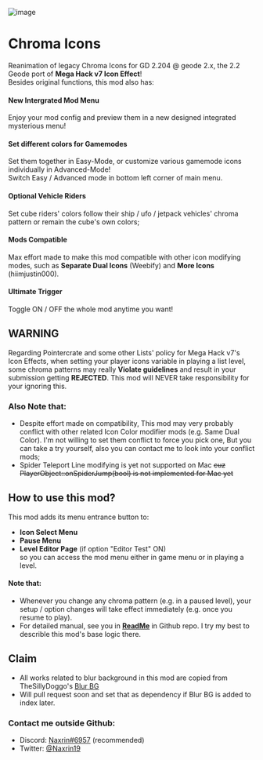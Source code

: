 ![image](naxrin.chroma_icons/title.png)
# <cy>Chroma Icons</c>
Reanimation of legacy Chroma Icons for GD 2.204 @ geode 2.x, the 2.2 Geode port of **Mega Hack v7 Icon Effect**!  
Besides original functions, this mod also has:  
#### <cy>New Intergrated Mod Menu</c>
Enjoy your mod config and preview them in a new designed integrated mysterious menu!
#### <cy>Set different colors for Gamemodes</c>
Set them together in <cb>Easy-Mode</c>, or customize various gamemode icons individually in <cr>Advanced-Mode</c>!  
Switch <cb>Easy</c> / <cr>Advanced</c> mode in bottom left corner of main menu.
#### <cy>Optional Vehicle Riders</c>
Set cube riders' colors follow their ship / ufo / jetpack vehicles' chroma pattern or remain the cube's own colors;
#### <cy>Mods Compatible</c>
Max effort made to make this mod compatible with other icon modifying modes, such as **Separate Dual Icons** (Weebify) and **More Icons** (hiimjustin000).
#### <cy>Ultimate Trigger</c>
Toggle <cg>ON</c> / <cr>OFF</c> the whole mod anytime you want!  

## <cr>WARNING</c>
Regarding Pointercrate and some other Lists' policy for Mega Hack v7's Icon Effects, when setting your player icons variable in playing a list level, some chroma patterns may really <cy>**Violate guidelines**</c> and result in your submission getting <cr>**REJECTED**</c>. This mod will NEVER take responsibility for your ignoring this.  

### <cy>Also Note that:</c>
- Despite effort made on compatibility, This mod may very probably conflict with other related Icon Color modifier mods (e.g. Same Dual Color). I'm not willing to set them conflict to force you pick one, But you can take a try yourself, also you can contact me to look into your conflict mods;
- Spider Teleport Line modifying is yet not supported on Mac ~~cuz PlayerObject::onSpiderJump(bool) is not implemented for Mac yet~~  

## <cy>How to use this mod?</c>
This mod adds its menu entrance button to:
- **Icon Select Menu**
- **Pause Menu**
- **Level Editor Page** (if option "Editor Test" ON)  
so you can access the mod menu either in game menu or in playing a level.  
#### Note that:  
- Whenever you change any chroma pattern (e.g. in a paused level), your setup / option changes will take effect immediately (e.g. once you resume to play).
- For detailed manual, see you in **[ReadMe](https://github.com/Naxrin/Chroma-Icons-Reanimation)** in Github repo. I try my best to describle this mod's base logic there.  

## <cy>Claim</c>
- All works related to blur background in this mod are copied from TheSillyDoggo's [Blur BG](https://github.com/TheSillyDoggo/Blur-BG)  
- Will pull request soon and set that as dependency if Blur BG is added to index later.  

### <cy>Contact me outside Github:</c>
- Discord: [Naxrin#6957](https://discordapp.com/users/414986613962309633) (recommended)  
- Twitter: [@Naxrin19](https://x.com/Naxrin19)